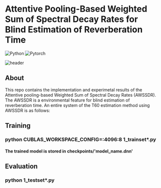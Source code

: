 # Attentive Pooling-Based Weighted Sum of Spectral Decay Rates for Blind Estimation of Reverberation Time 


![Python](https://img.shields.io/badge/Python-3776AB?style=flat-square&logo=Python&logoColor=yellow)
![Pytorch](https://img.shields.io/badge/Pytorch-EE4C2C?style=flat-square&logo=Pytorch&logoColor=black)


![header](https://capsule-render.vercel.app/api?type=Rect&color=auto&height=200&section=footer&text=Blind%20T60%20Estimation&fontSize=70&textBg=true)


## About
This repo contains the implementation and experimetal results of the Attentive pooling-based Weighted Sum of Spectral Decay Rates (AWSSDR). The AWSSDR is a environmental feature for blind estimation of reverberation time. An entire system of the T60 estimation method using AWSSDR is as follows:


## Training
### python CUBLAS_WORKSPACE_CONFIG=:4096:8 1_trainset*.py

#### The trained model is stored in checkpoints/'model_name.dnn'

## Evaluation
### python 1_testset*.py

